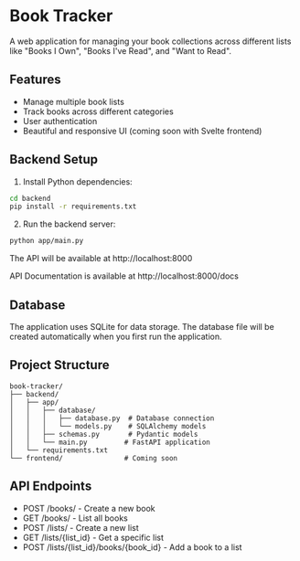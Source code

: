 # Book Tracker

A web application for managing your book collections across different lists like "Books I Own", "Books I've Read", and "Want to Read".

## Features

- Manage multiple book lists
- Track books across different categories
- User authentication
- Beautiful and responsive UI (coming soon with Svelte frontend)

## Backend Setup

1. Install Python dependencies:
```bash
cd backend
pip install -r requirements.txt
```

2. Run the backend server:
```bash
python app/main.py
```

The API will be available at http://localhost:8000

API Documentation is available at http://localhost:8000/docs

## Database

The application uses SQLite for data storage. The database file will be created automatically when you first run the application.

## Project Structure

```
book-tracker/
├── backend/
│   ├── app/
│   │   ├── database/
│   │   │   ├── database.py  # Database connection
│   │   │   └── models.py    # SQLAlchemy models
│   │   ├── schemas.py       # Pydantic models
│   │   └── main.py         # FastAPI application
│   └── requirements.txt
└── frontend/               # Coming soon
```

## API Endpoints

- POST /books/ - Create a new book
- GET /books/ - List all books
- POST /lists/ - Create a new list
- GET /lists/{list_id} - Get a specific list
- POST /lists/{list_id}/books/{book_id} - Add a book to a list

